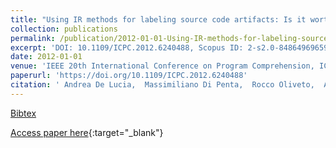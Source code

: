 ```yaml
---
title: "Using IR methods for labeling source code artifacts: Is it worthwhile?"
collection: publications
permalink: /publication/2012-01-01-Using-IR-methods-for-labeling-source-code-artifacts-Is-it-worthwhile
excerpt: 'DOI: 10.1109/ICPC.2012.6240488, Scopus ID: 2-s2.0-84864969659, Cited by: 56'
date: 2012-01-01
venue: 'IEEE 20th International Conference on Program Comprehension, ICPC 2012, Passau, Germany, June 11-13, 2012'
paperurl: 'https://doi.org/10.1109/ICPC.2012.6240488'
citation: ' Andrea De Lucia,  Massimiliano Di Penta,  Rocco Oliveto,  Annibale Panichella,  Sebastiano Panichella, &quot;Using IR methods for labeling source code artifacts: Is it worthwhile?.&quot; IEEE 20th International Conference on Program Comprehension, ICPC 2012, Passau, Germany, June 11-13, 2012, 2012.'
---
```

[Bibtex](https://dblp.org/rec/bib/conf/iwpc/LuciaPOPP12)

[Access paper here](https://doi.org/10.1109/ICPC.2012.6240488){:target="_blank"}

